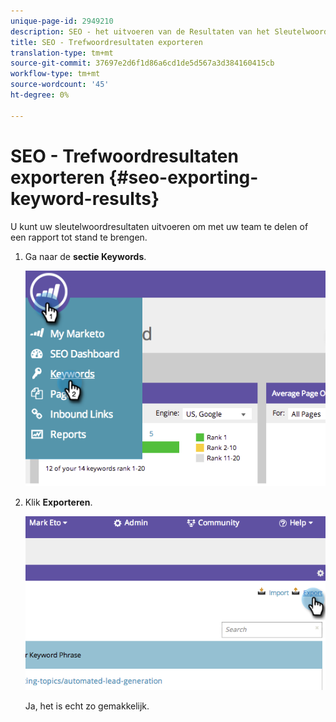```yaml
---
unique-page-id: 2949210
description: SEO - het uitvoeren van de Resultaten van het Sleutelwoord - Marketo DOS - de Documentatie van het Product
title: SEO - Trefwoordresultaten exporteren
translation-type: tm+mt
source-git-commit: 37697e2d6f1d86a6cd1de5d567a3d384160415cb
workflow-type: tm+mt
source-wordcount: '45'
ht-degree: 0%

---
```



# SEO - Trefwoordresultaten exporteren {#seo-exporting-keyword-results}

U kunt uw sleutelwoordresultaten uitvoeren om met uw team te delen of een rapport tot stand te brengen.

1. Ga naar de **sectie Keywords**.

   ![](assets/image2014-9-18-12-3a51-3a7.png)

1. Klik **Exporteren**.

   ![](assets/image2014-9-18-12-3a51-3a25.png)

   Ja, het is echt zo gemakkelijk.
